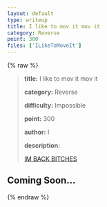 ```yaml
---
layout: default
type: writeup
title: I like to mov it mov it
category: Reverse
point: 300
files: ['ILikeToMoveIt']
---
```


{% raw %}
> **title:** I like to mov it mov it
>
> **category:** Reverse
>
> **difficulty:** Impossible
>
> **point:** 300
>
> **author:** I
>
> **description:**
>
> [IM BACK BITCHES](https://www.youtube.com/watch?v=hdcTmpvDO0I)
>
> 

## Coming Soon...

{% endraw %}
